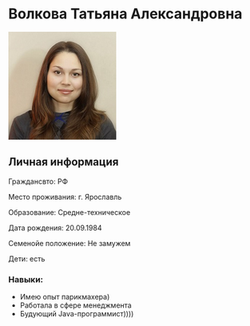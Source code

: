 # Волкова Татьяна Александровна

![my foto](img/FullSizeRender.jpg)

## Личная информация

Граждансвто: РФ

Место проживания: г. Ярославль

Образование: Средне-техническое

Дата рождения: 20.09.1984

Семенойе положение: Не замужем

Дети: есть

### Навыки:
* Имею опыт парикмахера)
* Работала в сфере менеджмента
* Будующий Java-программист))))
